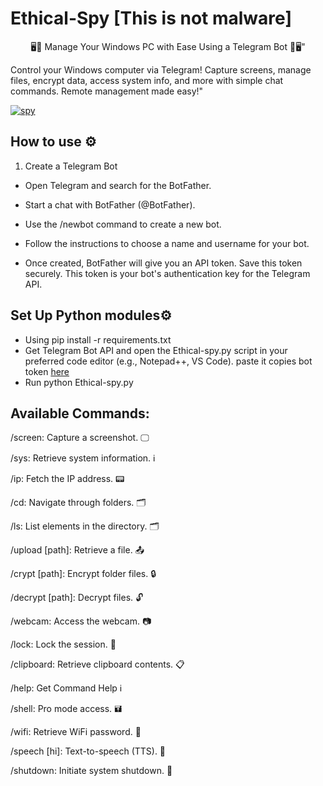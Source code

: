 # Ethical-Spy [This is not malware]

<p align="center">
🖥️🤖 Manage Your Windows PC with Ease Using a Telegram Bot 🤖🖥️"
  
Control your Windows computer via Telegram! Capture screens, manage files, encrypt data, access system info, and more with simple chat commands. Remote management made easy!"


<a href="https://ibb.co/Ctnfb5r"><img src="https://i.ibb.co/thb9qMd/spy.jpg" alt="spy" border="0"></a>


## How to use ⚙️

1. Create a Telegram Bot

- Open Telegram and search for the BotFather.

- Start a chat with BotFather (@BotFather).

- Use the /newbot command to create a new bot.

- Follow the instructions to choose a name and username for your bot.

- Once created, BotFather will give you an API token. Save this token securely. This token is your bot's authentication key for the Telegram API.

## Set Up Python modules⚙️

- Using pip install -r requirements.txt
- Get Telegram Bot API and open the Ethical-spy.py script in your preferred code editor (e.g., Notepad++, VS Code). paste it copies bot token [here](https://github.com/engima-ali/Ethical-spy/blob/646e1761b62e7a1603d78acb5647783eede42b43/Ethical-spy.py#L31)
- Run python Ethical-spy.py 

## Available Commands:

/screen: Capture a screenshot. 🖵

/sys: Retrieve system information. ℹ️

/ip: Fetch the IP address. 📟

/cd: Navigate through folders. 🗂️

/ls: List elements in the directory. 🗂️

/upload [path]: Retrieve a file. 📤

/crypt [path]: Encrypt folder files. 🔒

/decrypt [path]: Decrypt files. 🔓

/webcam: Access the webcam. 📷

/lock: Lock the session. 🔑

/clipboard: Retrieve clipboard contents. 📋

/help: Get Command Help ℹ️

/shell: Pro mode access. 🖬

/wifi: Retrieve WiFi password. 📶

/speech [hi]: Text-to-speech (TTS). 💬

/shutdown: Initiate system shutdown. 🙅


